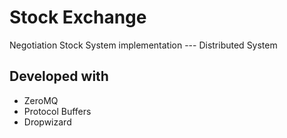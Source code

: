 # Stock Exchange
  Negotiation Stock System implementation --- Distributed System
  
 Developed with
 -------------------------
* ZeroMQ 
* Protocol Buffers
* Dropwizard
